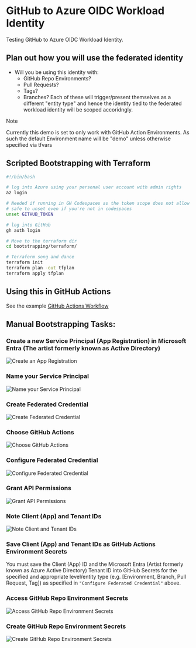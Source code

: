 # GitHub to Azure OIDC Workload Identity
Testing GitHub to Azure OIDC Workload Identity.

## Plan out how you will use the federated identity
- Will you be using this identity with:
    - GitHub Repo Environments?
    - Pull Requests?
    - Tags?
    - Branches?
Each of these will trigger/present themselves as a different "entity type" and hence the identity tied to the federated workload identity will be scoped accoridngly.


> [!NOTE]
Currently this demo is set to only work with GitHub Action Environments.  As such the default Environment name will be "demo" unless otherwise specified via tfvars

## Scripted Bootstrapping with Terraform

```bash
#!/bin/bash

# log into Azure using your personal user account with admin rights
az login

# Needed if running in GH Codespaces as the token scope does not allow you to write GH Environment Secrets
# safe to unset even if you're not in codespaces
unset GITHUB_TOKEN

# log into GitHub
gh auth login

# Move to the terraform dir
cd bootstrapping/terraform/

# Terraform song and dance
terraform init
terraform plan -out tfplan
terraform apply tfplan
```

## Using this in GitHub Actions

See the example [GitHub Actions Workflow](.github/workflows/gh-workload-identity-demo.yaml)

## Manual Bootstrapping Tasks:

### Create a new Service Principal (App Registration) in Microsoft Entra (The artist formerly known as Active Directory)
![Create an App Registration](img/create-app-registration.png)

### Name your Service Principal
![Name your Service Principal](img/name-your-service-principal.png)

### Create Federated Credential
![Create Federated Credential](img/create-federated-credential.png)

### Choose GitHub Actions
![Choose GitHub Actions](img/choose-github-actions.png)

### Configure Federated Credential
![Configure Federated Credential](img/configure-credential.png)

### Grant API Permissions
![Grant API Permissions](img/grant-api-permissions.png)

### Note Client (App) and Tenant IDs
![Note Client and Tenant IDs](img/note-client-id-and-tenant-id.png)

### Save Client (App) and Tenant IDs as GitHub Actions Environment Secrets
You must save the Client (App) ID and the Microsoft Entra (Artist formerly known as Azure Active Directory) Tenant ID into GitHub Secrets for the specified and appropriate level/entity type (e.g. [Environment, Branch, Pull Request, Tag]) as specified in ```"Configure Federated Credential"``` above.

### Access GitHub Repo Environment Secrets
![Access GitHub Repo Environment Secrets](img/access-gh-repo-environment-secrets.png)

### Create GitHub Repo Environment Secrets
![Create GitHub Repo Environment Secrets](img/create-gh-repo-environment-secrets.png)
